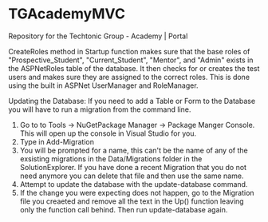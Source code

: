 # TGAcademyMVC
Repository for the Techtonic Group - Academy | Portal

CreateRoles method in Startup function makes sure that the base roles of "Prospective_Student", "Current_Student", "Mentor", and "Admin" exists in the ASPNetRoles table of the database. It then checks for or creates the test users and makes sure they are assigned to the correct roles. This is done using the built in ASPNet UserManager and RoleManager.

Updating the Database:
If you need to add a Table or Form to the Database you will have to run a migration from the command line.
1) Go to to Tools -> NuGetPackage Manager -> Package Manger Console. This will open up the console in Visual Studio for you.
2) Type in Add-Migration
3) You will be prompted for a name, this can't be the name of any of the exsisting migrations in the Data/Migrations folder in the SolutionExplorer. If you have done a recent Migration that you do not need anymore you can delete that file and then use the same name.
4) Attempt to update the database with the update-database command.
5) If the change you were expecting does not happen, go to the Migration file you creaeted and remove all the text in the Up() function leaving only the function call behind. Then run update-database again.